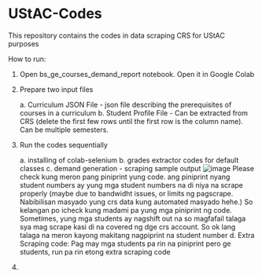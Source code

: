 # UStAC-Codes
This repository contains the codes in data scraping CRS for UStAC purposes


How to run:
1. Open bs_ge_courses_demand_report notebook. Open it in Google Colab
2. Prepare two input files
   
   a. Curriculum JSON File - json file describing the prerequisites of courses in a curriculum
   b. Student Profile File - Can be extracted from CRS (delete the first few rows until the first row is the column name). Can be multiple semesters.
   
4. Run the codes sequentially
   
   a. installing of colab-selenium
   b. grades extractor codes for default classes
   c. demand generation - scraping sample output
![image](https://github.com/user-attachments/assets/92d2b3ca-051a-422b-a290-98cc6ff14ba4)
      Please check kung meron pang piniprint yung code. ang piniprint nyang student numbers ay yung mga student numbers na di niya na scrape properly (maybe due to bandwidht issues,
   or limits ng pagscrape. Nabibilisan masyado yung crs data kung automated masyado hehe.) So kelangan po icheck kung madami pa yung mga piniprint ng code. Sometimes, yung mga students
   ay nagshift out na so magfafail talaga sya mag scrape kasi di na covered ng dge crs account. So ok lang talaga na meron kayong makitang nagpiprint na student number
   d. Extra Scraping code: Pag may mga students pa rin na piniprint pero ge students, run pa rin etong extra scraping code
6.  
